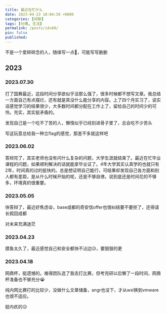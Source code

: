```yaml
---
title: 最近在忙什么
date: 2023-04-23 18:04:59 +0800
categories: [闲聊]
tags: [吐槽, 生活]
permalink: /posts/id=60/
pin: false
published:
---
```


不是一个爱碎碎念的人，随缘写一点🥱，可能写写删删

## 2023

### 2023.07.30

打了国赛最近，这段时间分享欲似乎没那么强了，很多时候都不想写文章。我总结一方面自己有点摆烂，还有就是真没什么能分享的内容。上了四个月实习了，说实话感觉学习的结果很少，大多数时间都分配在工作上了，留给自己的时间少的可怜。充实，其实挺矛盾的。

发现自己是一个吃不了苦的人，懒惰似乎已经刻进骨子里了，总会吃不少苦头

写这玩意总给我一种立flag的感觉，那差不多就这样吧



### 2023.06.02

答辩完了，其实老师也没有问什么复杂的问题，大学生涯就结束了。最近在忙毕业课程的问题，如果顺利解决的话就能拿毕业证了。4年大学其实认真学的也就只有2年，时间真的过的挺快的。总是想证明自己能行，可结果却发现自己各方面和别人都有差距，是从什么时候开始的呢，还是不够自律。说到底还是时间花的不够多，环境真的很重要。



### 2023.05.05

快答辩了，最近好焦虑😫，base成都的奇安信offer也很纠结要不要拒了，还得请长假回成都

对未来充满迷茫

### 2023.04.23

摸鱼太久了，最近感觉自己和安全都快不沾边😥，要狠狠的更



### 2023.04.18

网鼎杯，挺遗憾的。难得团队选了我去打比赛，但考完研以后懒了一段时间，网鼎杯准备也不够充分😭

纯内网比赛打的比较少，没做什么文章储备，angr也没下，才从wsl换到vmware也很不适应。

挺内疚的😥

